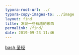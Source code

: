 ```yaml
---
typora-root-url: ../
typora-copy-images-to: ../image
layout: find
title: 发现一些有趣的东西
permalink: /find/
date: 2019-09-23 11:46
---
```


[bash 圣经](https://github.com/dylanaraps/pure-bash-bible/blob/master/README.md)



